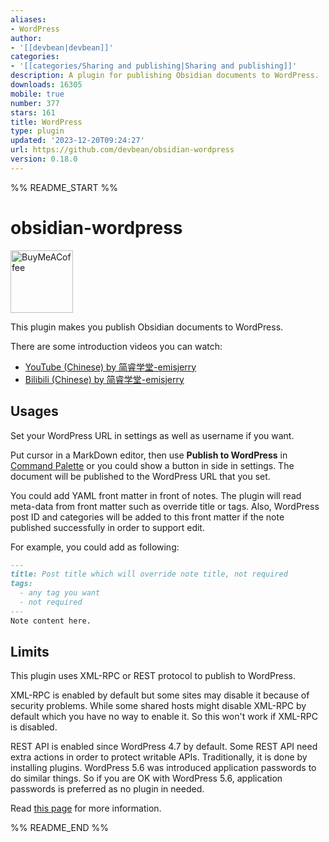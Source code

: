 ```yaml
---
aliases:
- WordPress
author:
- '[[devbean|devbean]]'
categories:
- '[[categories/Sharing and publishing|Sharing and publishing]]'
description: A plugin for publishing Obsidian documents to WordPress.
downloads: 16305
mobile: true
number: 377
stars: 161
title: WordPress
type: plugin
updated: '2023-12-20T09:24:27'
url: https://github.com/devbean/obsidian-wordpress
version: 0.18.0
---
```


%% README_START %%

# obsidian-wordpress

[<img src="https://cdn.buymeacoffee.com/buttons/v2/default-yellow.png" alt="BuyMeACoffee" width="100">](https://www.buymeacoffee.com/devbean)

This plugin makes you publish Obsidian documents to WordPress.

There are some introduction videos you can watch:
* [YouTube (Chinese) by 简睿学堂-emisjerry](https://youtu.be/7YECfr_W1WM)
* [Bilibili (Chinese) by 简睿学堂-emisjerry](https://www.bilibili.com/video/BV1FT411A77m/?vd_source=8d3e1ef8cd3aab146af84cfad2f5076f)

## Usages

Set your WordPress URL in settings as well as username if you want.

Put cursor in a MarkDown editor, then use **Publish to WordPress** in
[Command Palette](https://help.obsidian.md/Plugins/Command+palette)
or you could show a button in side in settings.
The document will be published to the WordPress URL that you set.

You could add YAML front matter in front of notes. The plugin will read
meta-data from front matter such as override title or tags.
Also, WordPress post ID and categories will be added to this front matter
if the note published successfully in order to support edit.

For example, you could add as following:

```markdown
---
title: Post title which will override note title, not required
tags:
  - any tag you want
  - not required
---
Note content here.
```

## Limits

This plugin uses XML-RPC or REST protocol to publish to WordPress.

XML-RPC is enabled by default but some sites may disable it because of
security problems. While some shared hosts might disable XML-RPC by default
which you have no way to enable it. So this won't work if XML-RPC is disabled.

REST API is enabled since WordPress 4.7 by default. Some REST API
need extra actions in order to protect writable APIs.
Traditionally, it is done by installing plugins. WordPress 5.6 was introduced
application passwords to do similar things. So if you are OK with WordPress 5.6,
application passwords is preferred as no plugin in needed.

Read [this page](https://devbean.github.io/obsidian-wordpress) for more information.


%% README_END %%
